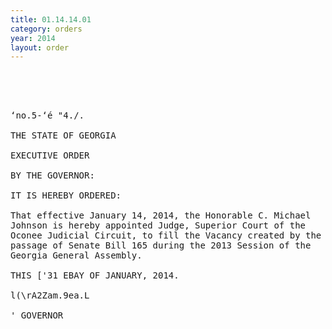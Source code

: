 ```yaml
---
title: 01.14.14.01
category: orders
year: 2014
layout: order
---
```


<pre>   

 

‘no.5-‘é "4./.

THE STATE OF GEORGIA

EXECUTIVE ORDER

BY THE GOVERNOR:

IT IS HEREBY ORDERED:

That effective January 14, 2014, the Honorable C. Michael
Johnson is hereby appointed Judge, Superior Court of the
Oconee Judicial Circuit, to fill the Vacancy created by the
passage of Senate Bill 165 during the 2013 Session of the
Georgia General Assembly.

THIS ['31 EBAY OF JANUARY, 2014.

l(\rA2Zam.9ea.L

' GOVERNOR

</pre>
